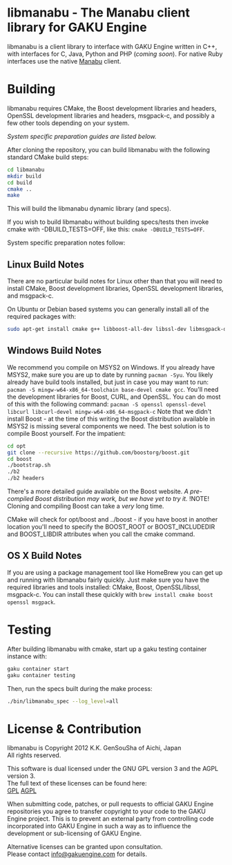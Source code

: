 libmanabu - The Manabu client library for GAKU Engine
=====================================================
libmanabu is a client library to interface with GAKU Engine written in C++, with interfaces for 
C, Java, Python and PHP (*coming soon*). For native Ruby interfaces use the native 
[Manabu](https://github.com/GAKUEngine/manabu) client.

Building
========
libmanabu requires CMake, the Boost development libraries and headers, OpenSSL development 
libraries and headers, msgpack-c, and possibly a few other tools depending on your system.  
  
*System specific preparation guides are listed below.*  
  
After cloning the repository, you can build libmanabu with the following standard CMake build steps:

```sh
cd libmanabu
mkdir build
cd build
cmake ..
make
```

This will build the libmanabu dynamic library (and specs).

If you wish to build libmanabu without building specs/tests then invoke cmake with 
-DBUILD_TESTS=OFF, like this: ```cmake -DBUILD_TESTS=OFF```.
  
System specific preparation notes follow:

Linux Build Notes
-----------------
There are no particular build notes for Linux other than that you will need to install 
CMake, Boost development libraries, OpenSSL development libraries, and msgpack-c.

On Ubuntu or Debian based systems you can generally install all of the required packages 
with:
```sh
sudo apt-get install cmake g++ libboost-all-dev libssl-dev libmsgpack-dev
```


Windows Build Notes
-------------------
We recommend you compile on MSYS2 on Windows. If you already have MSYS2, make sure you are 
up to date by running ```pacman -Syu```. You likely already have build tools installed, 
but just in case you may want to run: 
```pacman -S mingw-w64-x86_64-toolchain base-devel cmake gcc```.
You'll need the development libraries for Boost, CURL, and OpenSSL. You can do most of this 
with the following command: 
```pacman -S openssl openssl-devel libcurl libcurl-devel mingw-w64-x86_64-msgpack-c```
Note that we didn't install Boost - at the time of this writing the Boost distribution 
available in MSYS2 is missing several components we need. The best solution is to 
compile Boost yourself. For the impatient:

```sh
cd opt
git clone --recursive https://github.com/boostorg/boost.git
cd boost
./bootstrap.sh
./b2
./b2 headers
```

There's a more detailed guide available on the Boost website. _A pre-compiled Boost 
distribution may work, but we have yet to try it._
!NOTE! Cloning and compiling Boost can take a *very* long time.
  
CMake will check for opt/boost and ../boost - if you have boost in another location 
you'll need to specify the BOOST_ROOT or BOOST_INCLUDEDIR and BOOST_LIBDIR attributes 
when you call the cmake command.


OS X Build Notes
----------------
If you are using a package management tool like HomeBrew you can get up and running with 
libmanabu fairly quickly. Just make sure you have the required libraries and tools 
installed: CMake, Boost, OpenSSL/libssl, msgpack-c. You can install these quickly with 
```brew install cmake boost openssl msgpack```.

Testing
=======
After building libmanabu with cmake, start up a gaku testing container instance with:

```sh
gaku container start
gaku container testing
```

Then, run the specs built during the make process:
```sh
./bin/libmanabu_spec --log_level=all
```

License & Contribution
======================
libmanabu is Copyright 2012 K.K. GenSouSha of Aichi, Japan  
All rights reserved.

This software is dual licensed under the GNU GPL version 3 and the AGPL version 3.  
The full text of these licenses can be found here:  
[GPL](https://gnu.org/licenses/gpl.html) [AGPL](https://gnu.org/licenses/agpl.html)  

When submitting code, patches, or pull requests to official GAKU Engine repositories you agree to 
transfer copyright to your code to the GAKU Engine project. This is to prevent an external party 
from controlling code incorporated into GAKU Engine in such a way as to influence the development 
or sub-licensing of GAKU Engine. 

Alternative licenses can be granted upon consultation.  
Please contact info@gakuengine.com for details.
